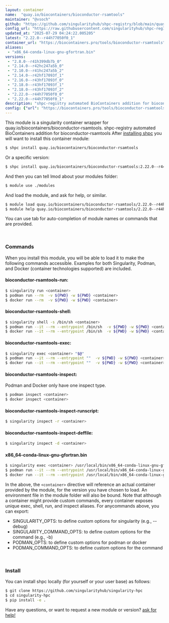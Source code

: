 ```yaml
---
layout: container
name:  "quay.io/biocontainers/bioconductor-rsamtools"
maintainer: "@vsoch"
github: "https://github.com/singularityhub/shpc-registry/blob/main/quay.io/biocontainers/bioconductor-rsamtools/container.yaml"
config_url: "https://raw.githubusercontent.com/singularityhub/shpc-registry/main/quay.io/biocontainers/bioconductor-rsamtools/container.yaml"
updated_at: "2025-07-29 04:24:22.005205"
latest: "2.22.0--r44h77050f0_1"
container_url: "https://biocontainers.pro/tools/bioconductor-rsamtools"
aliases:
 - "x86_64-conda-linux-gnu-gfortran.bin"
versions:
 - "2.8.0--r41h399db7b_0"
 - "2.14.0--r42hc247a5b_0"
 - "2.10.0--r41hc247a5b_2"
 - "2.14.0--r42hf17093f_1"
 - "2.16.0--r43hf17093f_0"
 - "2.18.0--r43hf17093f_1"
 - "2.18.0--r43hf17093f_2"
 - "2.22.0--r44h77050f0_0"
 - "2.22.0--r44h77050f0_1"
description: "shpc-registry automated BioContainers addition for bioconductor-rsamtools"
config: {"url": "https://biocontainers.pro/tools/bioconductor-rsamtools", "maintainer": "@vsoch", "description": "shpc-registry automated BioContainers addition for bioconductor-rsamtools", "latest": {"2.22.0--r44h77050f0_1": "sha256:a3d9e0dd1168454c366dd6181754c6553e6b4bd4fd84e2b95eea68a85d7b7fc1"}, "tags": {"2.8.0--r41h399db7b_0": "sha256:f1a30562969e0e5c44438411b893f1dd2d55896f54429dd38e6ba5d48542d486", "2.14.0--r42hc247a5b_0": "sha256:3304ee07aaf448e94400a20b54205480511334ca36cfbd4b7b28b4ee3fcd0b6d", "2.10.0--r41hc247a5b_2": "sha256:5019fffc2c980107a193227ab25c907ec1453c608817cd7be190ec106f3e15e9", "2.14.0--r42hf17093f_1": "sha256:f31200eef34b339d6919d58a00cc57e3644d858e0366a514d7f0ee211f393d4d", "2.16.0--r43hf17093f_0": "sha256:65ca0a07835586ce7925912018425634777ac6b56f3ac7a26d76cd63bcadf795", "2.18.0--r43hf17093f_1": "sha256:59615dea3f4a3cafbcda2f632fd810cebdb77838433a21e9afdc89faf559170e", "2.18.0--r43hf17093f_2": "sha256:e2c7d2b401224a3c62aed6333ccb1e75464bb90c3d94be5e287afacd96daf680", "2.22.0--r44h77050f0_0": "sha256:78e781781102de992b31101125f8057280e05ef0c911ad6eb664b402a93f1720", "2.22.0--r44h77050f0_1": "sha256:a3d9e0dd1168454c366dd6181754c6553e6b4bd4fd84e2b95eea68a85d7b7fc1"}, "docker": "quay.io/biocontainers/bioconductor-rsamtools", "aliases": {"x86_64-conda-linux-gnu-gfortran.bin": "/usr/local/bin/x86_64-conda-linux-gnu-gfortran.bin"}}
---
```


This module is a singularity container wrapper for quay.io/biocontainers/bioconductor-rsamtools.
shpc-registry automated BioContainers addition for bioconductor-rsamtools
After [installing shpc](#install) you will want to install this container module:


```bash
$ shpc install quay.io/biocontainers/bioconductor-rsamtools
```

Or a specific version:

```bash
$ shpc install quay.io/biocontainers/bioconductor-rsamtools:2.22.0--r44h77050f0_1
```

And then you can tell lmod about your modules folder:

```bash
$ module use ./modules
```

And load the module, and ask for help, or similar.

```bash
$ module load quay.io/biocontainers/bioconductor-rsamtools/2.22.0--r44h77050f0_1
$ module help quay.io/biocontainers/bioconductor-rsamtools/2.22.0--r44h77050f0_1
```

You can use tab for auto-completion of module names or commands that are provided.

<br>

### Commands

When you install this module, you will be able to load it to make the following commands accessible.
Examples for both Singularity, Podman, and Docker (container technologies supported) are included.

#### bioconductor-rsamtools-run:

```bash
$ singularity run <container>
$ podman run --rm  -v ${PWD} -w ${PWD} <container>
$ docker run --rm  -v ${PWD} -w ${PWD} <container>
```

#### bioconductor-rsamtools-shell:

```bash
$ singularity shell -s /bin/sh <container>
$ podman run --it --rm --entrypoint /bin/sh  -v ${PWD} -w ${PWD} <container>
$ docker run --it --rm --entrypoint /bin/sh  -v ${PWD} -w ${PWD} <container>
```

#### bioconductor-rsamtools-exec:

```bash
$ singularity exec <container> "$@"
$ podman run --it --rm --entrypoint ""  -v ${PWD} -w ${PWD} <container> "$@"
$ docker run --it --rm --entrypoint ""  -v ${PWD} -w ${PWD} <container> "$@"
```

#### bioconductor-rsamtools-inspect:

Podman and Docker only have one inspect type.

```bash
$ podman inspect <container>
$ docker inspect <container>
```

#### bioconductor-rsamtools-inspect-runscript:

```bash
$ singularity inspect -r <container>
```

#### bioconductor-rsamtools-inspect-deffile:

```bash
$ singularity inspect -d <container>
```


#### x86_64-conda-linux-gnu-gfortran.bin

```bash
$ singularity exec <container> /usr/local/bin/x86_64-conda-linux-gnu-gfortran.bin
$ podman run --it --rm --entrypoint /usr/local/bin/x86_64-conda-linux-gnu-gfortran.bin   -v ${PWD} -w ${PWD} <container> -c " $@"
$ docker run --it --rm --entrypoint /usr/local/bin/x86_64-conda-linux-gnu-gfortran.bin   -v ${PWD} -w ${PWD} <container> -c " $@"
```



In the above, the `<container>` directive will reference an actual container provided
by the module, for the version you have chosen to load. An environment file in the
module folder will also be bound. Note that although a container
might provide custom commands, every container exposes unique exec, shell, run, and
inspect aliases. For anycommands above, you can export:

 - SINGULARITY_OPTS: to define custom options for singularity (e.g., --debug)
 - SINGULARITY_COMMAND_OPTS: to define custom options for the command (e.g., -b)
 - PODMAN_OPTS: to define custom options for podman or docker
 - PODMAN_COMMAND_OPTS: to define custom options for the command

<br>

### Install

You can install shpc locally (for yourself or your user base) as follows:

```bash
$ git clone https://github.com/singularityhub/singularity-hpc
$ cd singularity-hpc
$ pip install -e .
```

Have any questions, or want to request a new module or version? [ask for help!](https://github.com/singularityhub/singularity-hpc/issues)